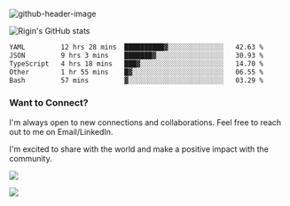 
![github-header-image](https://github.com/riginoommen/riginoommen/assets/3840244/889cae65-df55-4cda-86cc-bf21bf1f2e96)

![Rigin's GitHub stats](https://github-readme-stats.vercel.app/api?username=riginoommen\&show_icons=true\&show=reviews,discussions_started,discussions_answered,prs_merged,prs_merged_percentage)


<!--START_SECTION:waka-->

```txt
YAML         12 hrs 28 mins  ██████████▓░░░░░░░░░░░░░░   42.63 %
JSON         9 hrs 3 mins    ███████▓░░░░░░░░░░░░░░░░░   30.93 %
TypeScript   4 hrs 18 mins   ███▓░░░░░░░░░░░░░░░░░░░░░   14.70 %
Other        1 hr 55 mins    █▓░░░░░░░░░░░░░░░░░░░░░░░   06.55 %
Bash         57 mins         ▓░░░░░░░░░░░░░░░░░░░░░░░░   03.29 %
```

<!--END_SECTION:waka-->

### Want to Connect?

I'm always open to new connections and collaborations. Feel free to reach out to me on Email/LinkedIn.

I'm excited to share with the world and make a positive impact with the community.

![](https://komarev.com/ghpvc/?username=riginoommen)

![](https://hit.yhype.me/github/profile?user_id=3840244)

